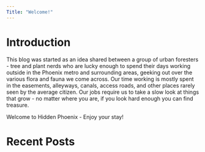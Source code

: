 ```yaml
---
Title: "Welcome!"
---
```

# Introduction

This blog was started as an idea shared between a group of urban foresters -
tree and plant nerds who are lucky enough to spend their days working outside in
the Phoenix metro and surrounding areas, geeking out over the various flora and fauna
we come across. Our time working is mostly spent in the easements, alleyways,
canals, access roads, and other places rarely seen by the average citizen.
Our jobs require us to take a slow look at things that grow - no matter where
you are, if you look hard enough you can find treasure. 

Welcome to Hidden Phoenix - Enjoy your stay!

# Recent Posts
